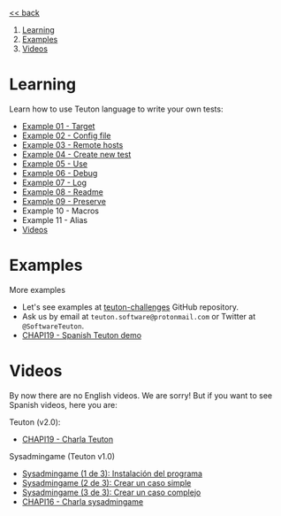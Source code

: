 
[<< back](../../README.md)

1. [Learning](#learning)
2. [Examples](#examples)
3. [Videos](#videos)

# Learning

Learn how to use Teuton language to write your own tests:
- [Example 01 - Target](example-01-target.md)
- [Example 02 - Config file](example-02-config.md)
- [Example 03 - Remote hosts](example-03-remote-hosts.md)
- [Example 04 - Create new test](example-04-new-test.md)
- [Example 05 - Use](example-05-use.md)
- [Example 06 - Debug](example-06-debug.md)
- [Example 07 - Log](example-07-log.md)
- [Example 08 - Readme](example-08-readme.md)
- [Example 09 - Preserve](example-09-preserve.md)
- Example 10 - Macros
- Example 11 - Alias
- [Videos](videos.md)

# Examples

More examples
* Let's see examples at [teuton-challenges](https://github.com/teuton-software/teuton-challenges) GitHub repository.
* Ask us by email at `teuton.software@protonmail.com` or Twitter at `@SoftwareTeuton`.
* [CHAPI19 - Spanish Teuton demo](https://github.com/dvarrui/proyectos-de-ejemplo/tree/master/charlas/teuton)

# Videos

By now there are no English videos. We are sorry!
But if you want to see Spanish videos, here you are:

Teuton (v2.0):
* [CHAPI19 - Charla Teuton](https://youtu.be/KFWQDfNAFxI?t=12221)

Sysadmingame (Teuton v1.0)
* [Sysadmingame (1 de 3): Instalación del programa](https://youtu.be/dnyMq9_KDco)
* [Sysadmingame (2 de 3): Crear un caso simple](https://youtu.be/0e2g5Izvc6c)
* [Sysadmingame (3 de 3): Crear un caso complejo](https://youtu.be/ebEK6OXH8kQ)
* [CHAPI16 - Charla sysadmingame](https://youtu.be/cNJaB5xzHHQ)
